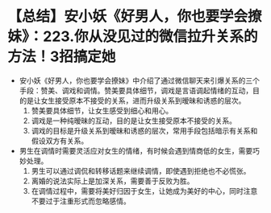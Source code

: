 # 【总结】安小妖《好男人，你也要学会撩妹》：223.你从没见过的微信拉升关系的方法！3招搞定她

-   安小妖《好男人，你也要学会撩妹》中介绍了通过微信聊天来引爆关系的三个手段：赞美、调戏和调情。赞美要具体细节，调戏是言语调起情绪的互动，目的是让女生接受原本不接受的关系，进而升级关系到暧昧和诱惑的层次。
    1.  赞美要具体细节，让女生感受到细心和用心。
    2.  调戏是一种纯暧昧的互动，目的是让女生接受原本不接受的关系。
    3.  调戏的目标是升级关系到暧昧和诱惑的层次，常用手段包括暗示有关系和假设双方有关系。
-   男生在调情时需要灵活应对女生的情绪，有时候会遇到情商低的女生，需要巧妙处理。
    1.  男生可以通过调侃和转移话题来继续调情，即使遇到拒绝也不必慌张。
    2.  离婚的说法实际上是加深关系，需要善于反败为胜。
    3.  在调情过程中，需要将美好归因于女生，让她成为美好的中心，同时注意不要过于注重形式而忽略感情。